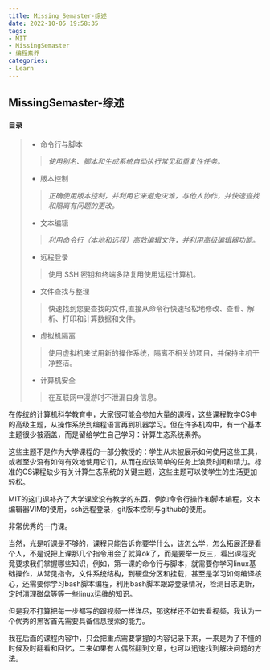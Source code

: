 ```yaml
---
title: Missing_Semaster-综述
date: 2022-10-05 19:58:35
tags:
- MIT
- MissingSemaster
- 编程素养
categories:
- Learn
---
```


## MissingSemaster-综述

#### 目录

>* 命令行与脚本
>
>>*使用别名、脚本和生成系统自动执行常见和重复性任务。*
>
>* 版本控制
>
>>*正确使用版本控制，并利用它来避免灾难，与他人协作，并快速查找和隔离有问题的更改。*
>
>* 文本编辑
>
>>*利用命令行（本地和远程）高效编辑文件，并利用高级编辑器功能。*
>
>* 远程登录
>
>>使用 SSH 密钥和终端多路复用使用远程计算机。
>
>* 文件查找与整理
>
>>快速找到您要查找的文件,直接从命令行快速轻松地修改、查看、解析、打印和计算数据和文件。
>
>* 虚拟机隔离
>
>>使用虚拟机来试用新的操作系统，隔离不相关的项目，并保持主机干净整洁。
>
>* 计算机安全
>
>>在互联网中漫游时不泄漏自身信息。

在传统的计算机科学教育中，大家很可能会参加大量的课程，这些课程教学CS中的高级主题，从操作系统到编程语言再到机器学习。但在许多机构中，有一个基本主题很少被涵盖，而是留给学生自己学习：计算生态系统素养。

这些主题不是作为大学课程的一部分教授的：学生从未被展示如何使用这些工具，或者至少没有如何有效地使用它们，从而在应该简单的任务上浪费时间和精力。标准的CS课程缺少有关计算生态系统的关键主题，这些主题可以使学生的生活更加轻松。

MIT的这门课补齐了大学课堂没有教学的东西，例如命令行操作和脚本编程，文本编辑器VIM的使用，ssh远程登录，git版本控制与github的使用。

非常优秀的一门课。

当然，光是听课是不够的，课程只能告诉你要学什么，该怎么学，怎么拓展还是看个人，不是说把上课那几个指令用会了就算ok了，而是要举一反三，看出课程究竟要求我们掌握哪些知识，例如，第一课的命令行与脚本，就需要你学习linux基础操作，从常见指令，文件系统结构，到硬盘分区和挂载，甚至是学习如何编译核心，还需要你学习bash脚本编程，利用bash脚本跟踪登录情况，检测日志更新，定时清理磁盘等等一些linux运维的知识。

但是我不打算把每一步都写的跟视频一样详尽，那这样还不如去看视频，我认为一个优秀的黑客首先需要具备信息搜索的能力。

我在后面的课程内容中，只会把重点需要掌握的内容记录下来，一来是为了不懂的时候及时翻看和回忆，二来如果有人偶然翻到文章，也可以迅速找到解决问题的方法。



